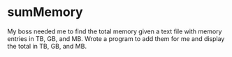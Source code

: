 # sumMemory
My boss needed me to find the total memory given a text file with memory entries in TB, GB, and MB. Wrote a program to add them for me and display the total in TB, GB, and MB.
